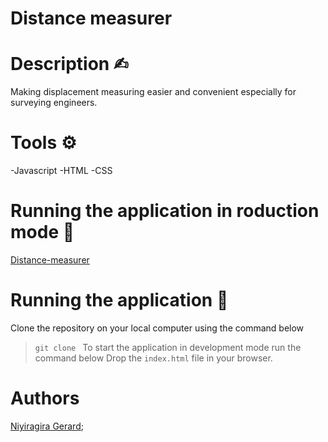 # Distance measurer

# Description ✍︎
Making displacement measuring easier and convenient especially for surveying engineers.

# Tools ⚙︎
-Javascript
-HTML
-CSS

# Running the application in roduction mode 🚀
[Distance-measurer]()

# Running the application 🔧
Clone the repository on your local computer using the command below
> `git clone `
To start the application in development mode run the command below
> Drop the `index.html` file in your browser.

# Authors
[Niyiragira Gerard]();

